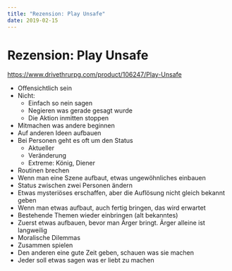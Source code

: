 ```yaml
---
title: "Rezension: Play Unsafe"
date: 2019-02-15
---
```


# Rezension: Play Unsafe

https://www.drivethrurpg.com/product/106247/Play-Unsafe

- Offensichtlich sein
- Nicht:
  - Einfach so nein sagen
  - Negieren was gerade gesagt wurde
  - Die Aktion inmitten stoppen
- Mitmachen was andere beginnen
- Auf anderen Ideen aufbauen
- Bei Personen geht es oft um den Status
  - Aktueller
  - Veränderung
  - Extreme: König, Diener
- Routinen brechen
- Wenn man eine Szene aufbaut, etwas ungewöhnliches einbauen
- Status zwischen zwei Personen ändern
- Etwas mysteriöses erschaffen, aber die Auflösung nicht gleich bekannt geben
- Wenn man etwas aufbaut, auch fertig bringen, das wird erwartet
- Bestehende Themen wieder einbringen (alt bekanntes)
- Zuerst etwas aufbauen, bevor man Ärger bringt. Ärger alleine ist langweilig
- Moralische Dilemmas
- Zusammen spielen
- Den anderen eine gute Zeit geben, schauen was sie machen
- Jeder soll etwas sagen was er liebt zu machen
